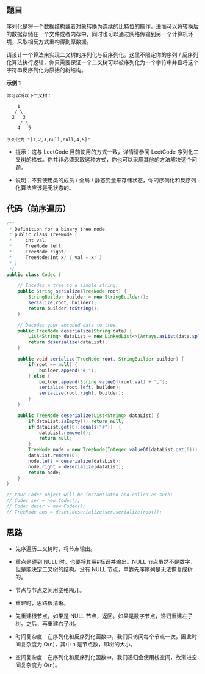 ## 题目
序列化是将一个数据结构或者对象转换为连续的比特位的操作，进而可以将转换后的数据存储在一个文件或者内存中，同时也可以通过网络传输到另一个计算机环境，采取相反方式重构得到原数据。

请设计一个算法来实现二叉树的序列化与反序列化。这里不限定你的序列 / 反序列化算法执行逻辑，你只需要保证一个二叉树可以被序列化为一个字符串并且将这个字符串反序列化为原始的树结构。

**示例 1**
```
你可以将以下二叉树：

    1
   / \
  2   3
     / \
    4   5

序列化为 "[1,2,3,null,null,4,5]"
```
* 提示：这与 LeetCode 目前使用的方式一致，详情请参阅 LeetCode 序列化二叉树的格式。你并非必须采取这种方式，你也可以采用其他的方法解决这个问题。

* 说明：不要使用类的成员 / 全局 / 静态变量来存储状态，你的序列化和反序列化算法应该是无状态的。

## 代码（前序遍历）
```Java
/**
 * Definition for a binary tree node.
 * public class TreeNode {
 *     int val;
 *     TreeNode left;
 *     TreeNode right;
 *     TreeNode(int x) { val = x; }
 * }
 */
public class Codec {

    // Encodes a tree to a single string.
    public String serialize(TreeNode root) {
        StringBuilder builder = new StringBuilder();
        serialize(root, builder);
        return builder.toString();
    }

    // Decodes your encoded data to tree.
    public TreeNode deserialize(String data) {
        List<String> dataList = new LinkedList<>(Arrays.asList(data.split(",")));
        return deserialize(dataList);
    }

    public void serialize(TreeNode root, StringBuilder builder) {
        if(root == null) {
            builder.append("#,");
        } else {
            builder.append(String.valueOf(root.val) + ",");
            serialize(root.left, builder);
            serialize(root.right, builder);
        }
    }

    public TreeNode deserialize(List<String> dataList) {
        if(dataList.isEmpty()) return null;
        if(dataList.get(0).equals("#"))  {
            dataList.remove(0);
            return null;
        }
        TreeNode node = new TreeNode(Integer.valueOf(dataList.get(0)));
        dataList.remove(0);
        node.left = deserialize(dataList);
        node.right = deserialize(dataList);
        return node;
    }
}

// Your Codec object will be instantiated and called as such:
// Codec ser = new Codec();
// Codec deser = new Codec();
// TreeNode ans = deser.deserialize(ser.serialize(root));
```

## 思路

* 先序遍历二叉树时，将节点输出。
* 重点是碰到 NULL 时，也要将其用#标识并输出。NULL 节点虽然不是数字，但是能决定二叉树的结构。没有 NULL 节点，单靠先序序列是无法恢复成树的。
* 节点与节点之间用空格隔开。
* 重建时，思路很清晰。
* 先重建根节点，如果是 NULL 节点，返回。如果是数字节点，递归重建左子树。之后，再重建右子树。

* 时间复杂度：在序列化和反序列化函数中，我们只访问每个节点一次，因此时间复杂度为 O(n)，其中 n 是节点数，即树的大小。
* 空间复杂度：在序列化和反序列化函数中，我们递归会使用栈空间，故渐进空间复杂度为 O(n)。